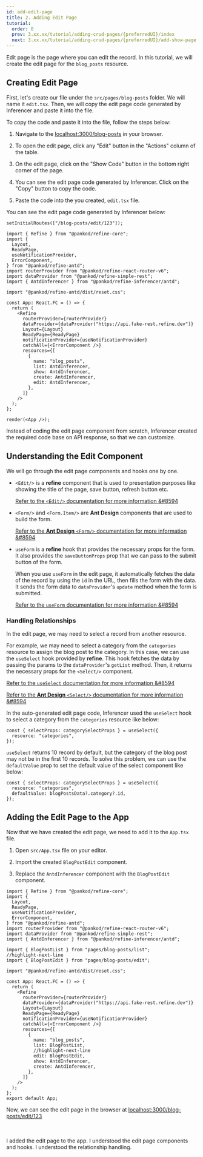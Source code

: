 ```yaml
---
id: add-edit-page
title: 2. Adding Edit Page
tutorial:
  order: 0
  prev: 3.xx.xx/tutorial/adding-crud-pages/{preferredUI}/index
  next: 3.xx.xx/tutorial/adding-crud-pages/{preferredUI}/add-show-page
---
```


Edit page is the page where you can edit the record. In this tutorial, we will create the edit page for the `blog_posts` resource.

## Creating Edit Page

First, let's create our file under the `src/pages/blog-posts` folder. We will name it `edit.tsx`. Then, we will copy the edit page code generated by Inferencer and paste it into the file.

To copy the code and paste it into the file, follow the steps below:

1. Navigate to the <a href="http://localhost:3000/blog-posts" rel="noopener noreferrer nofollow">localhost:3000/blog-posts</a> in your browser.

2. To open the edit page, click any "Edit" button in the "Actions" column of the table.

3. On the edit page, click on the "Show Code" button in the bottom right corner of the page.

4. You can see the edit page code generated by Inferencer. Click on the "Copy" button to copy the code.

5. Paste the code into the you created, `edit.tsx` file.

You can see the edit page code generated by Inferencer below:

```tsx live previewOnly previewHeight=600px url=http://localhost:3000/blog-posts/edit/123
setInitialRoutes(["/blog-posts/edit/123"]);

import { Refine } from "@pankod/refine-core";
import {
  Layout,
  ReadyPage,
  useNotificationProvider,
  ErrorComponent,
} from "@pankod/refine-antd";
import routerProvider from "@pankod/refine-react-router-v6";
import dataProvider from "@pankod/refine-simple-rest";
import { AntdInferencer } from "@pankod/refine-inferencer/antd";

import "@pankod/refine-antd/dist/reset.css";

const App: React.FC = () => {
  return (
    <Refine
      routerProvider={routerProvider}
      dataProvider={dataProvider("https://api.fake-rest.refine.dev")}
      Layout={Layout}
      ReadyPage={ReadyPage}
      notificationProvider={useNotificationProvider}
      catchAll={<ErrorComponent />}
      resources={[
        {
          name: "blog_posts",
          list: AntdInferencer,
          show: AntdInferencer,
          create: AntdInferencer,
          edit: AntdInferencer,
        },
      ]}
    />
  );
};

render(<App />);
```

Instead of coding the edit page component from scratch, Inferencer created the required code base on API response, so that we can customize.

## Understanding the Edit Component

We will go through the edit page components and hooks one by one.

- `<Edit/>` is a **refine** component that is used to presentation purposes like showing the title of the page, save button, refresh button etc.

  [Refer to the `<Edit/>` documentation for more information &#8594](/docs/3.xx.xx/api-reference/antd/components/basic-views/edit)

- `<Form/>` and `<Form.Item/>` are **Ant Design** components that are used to build the form.

  [Refer to the **Ant Design** `<Form/>` documentation for more information &#8594](https://ant.design/components/form/)

- `useForm` is a **refine** hook that provides the necessary props for the form. It also provides the `saveButtonProps` prop that we can pass to the submit button of the form.

  When you use `useForm` in the edit page, it automatically fetches the data of the record by using the `id` in the URL, then fills the form with the data. It sends the form data to `dataProvider`'s `update` method when the form is submitted.

  [Refer to the `useForm` documentation for more information &#8594](/docs/3.xx.xx/api-reference/antd/hooks/form/useForm/)

### Handling Relationships

In the edit page, we may need to select a record from another resource.

For example, we may need to select a category from the `categories` resource to assign the blog post to the category. In this case, we can use the `useSelect` hook provided by **refine**. This hook fetches the data by passing the params to the `dataProvider`'s `getList` method. Then, it returns the necessary props for the `<Select/>` component.

[Refer to the `useSelect` documentation for more information &#8594](/docs/3.xx.xx/api-reference/antd/hooks/field/useSelect/)

[Refer to the **Ant Design** `<Select/>` documentation for more information &#8594](https://ant.design/components/select)

In the auto-generated edit page code, Inferencer used the `useSelect` hook to select a category from the `categories` resource like below:

```tsx
const { selectProps: categorySelectProps } = useSelect({
  resource: "categories",
});
```

`useSelect` returns 10 record by default, but the category of the blog post may not be in the first 10 records. To solve this problem, we can use the `defaultValue` prop to set the default value of the select component like below:

```tsx
const { selectProps: categorySelectProps } = useSelect({
  resource: "categories",
  defaultValue: blogPostsData?.category?.id,
});
```

## Adding the Edit Page to the App

Now that we have created the edit page, we need to add it to the `App.tsx` file.

1. Open `src/App.tsx` file on your editor.

2. Import the created `BlogPostEdit` component.

3. Replace the `AntdInferencer` component with the `BlogPostEdit` component.

```tsx title="src/App.tsx"
import { Refine } from "@pankod/refine-core";
import {
  Layout,
  ReadyPage,
  useNotificationProvider,
  ErrorComponent,
} from "@pankod/refine-antd";
import routerProvider from "@pankod/refine-react-router-v6";
import dataProvider from "@pankod/refine-simple-rest";
import { AntdInferencer } from "@pankod/refine-inferencer/antd";

import { BlogPostList } from "pages/blog-posts/list";
//highlight-next-line
import { BlogPostEdit } from "pages/blog-posts/edit";

import "@pankod/refine-antd/dist/reset.css";

const App: React.FC = () => {
  return (
    <Refine
      routerProvider={routerProvider}
      dataProvider={dataProvider("https://api.fake-rest.refine.dev")}
      Layout={Layout}
      ReadyPage={ReadyPage}
      notificationProvider={useNotificationProvider}
      catchAll={<ErrorComponent />}
      resources={[
        {
          name: "blog_posts",
          list: BlogPostList,
          //highlight-next-line
          edit: BlogPostEdit,
          show: AntdInferencer,
          create: AntdInferencer,
        },
      ]}
    />
  );
};
export default App;
```

Now, we can see the edit page in the browser at <a href="http://localhost:3000/blog-posts/edit/123" rel="noopener noreferrer nofollow">localhost:3000/blog-posts/edit/123</a>

<br/>
<br/>

<Checklist>

<ChecklistItem id="add-edit-page-antd">
I added the edit page to the app.
</ChecklistItem>
<ChecklistItem id="add-edit-page-antd-2">
I understood the edit page components and hooks.
</ChecklistItem>
<ChecklistItem id="add-edit-page-antd-3">
I understood the relationship handling.
</ChecklistItem>

</Checklist>
